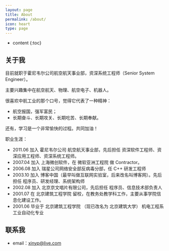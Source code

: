 ```yaml
---
layout: page
title: About
permalink: /about/
icon: heart
type: page
---
```


* content
{:toc}

## 关于我

目前就职于霍尼韦尔公司航空航天事业部，资深系统工程师（Senior System Engineer）。

主要兴趣集中在航空航天、物理、航空电子、机器人。

很喜欢中航工业的那个口号，觉得它代表了一种精神：

- 航空报国，强军富民；
- 长期奋斗、长期攻关、长期吃苦、长期奉献。

还有，学习是一个非常愉快的过程。共同加油！

职业生涯：

* 2011.06 加入 霍尼韦尔公司 航空航天事业部，先后担任 资深软件工程师、资深应用工程师、资深系统工程师。
* 2007.04 加入 上海微创软件，在 微软亚洲工程院 做 Contractor。
* 2006.08 加入 瑞星公司网络安全部反病毒分部，任 C++ 研发工程师
* 2003.10 加入 博客中国（最早叫做互联网实验室，后来改名叫博客网）。先后担任 程序员、研发经理、系统架构师
* 2002.08 加入 北京京文唱片有限公司，先后担任 程序员、信息技术部负责人
* 2001.07 在 北京建筑工程学院 留校，在教务处教学科工作，主要从事学院信息化建设工作。
* 2001.06 毕业于 北京建筑工程学院 （现已改名为 北京建筑大学） 机电工程系 工业自动化专业

## 联系我

* email：xinyp@live.com


